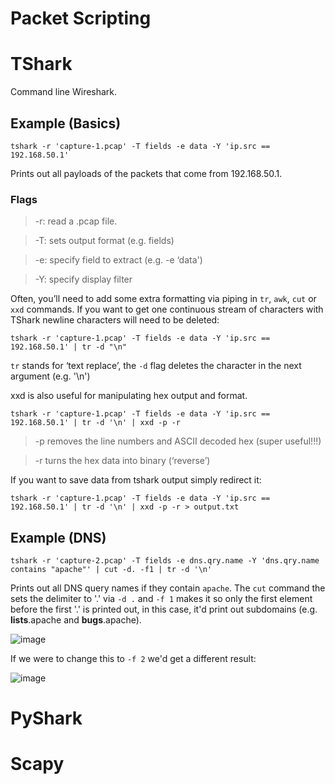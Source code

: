 # Packet Scripting

# TShark

Command line Wireshark.

## Example (Basics)

```
tshark -r 'capture-1.pcap' -T fields -e data -Y 'ip.src == 192.168.50.1'
```

Prints out all payloads of the packets that come from 192.168.50.1.

### Flags
>-r: read a .pcap file.


>-T: sets output format (e.g. fields)


>-e: specify field to extract (e.g. -e ‘data')


>-Y: specify display filter

Often, you’ll need to add some extra formatting via piping in ``tr``, ``awk``, ``cut`` or ``xxd`` commands. If you want to get one continuous stream of characters with TShark newline characters will need to be deleted:

```
tshark -r 'capture-1.pcap' -T fields -e data -Y 'ip.src == 192.168.50.1' | tr -d "\n"
```

``tr`` stands for ‘text replace’, the ``-d`` flag deletes the character in the next argument (e.g. '\n')

xxd is also useful for manipulating hex output and format. 

```
tshark -r 'capture-1.pcap' -T fields -e data -Y 'ip.src == 192.168.50.1' | tr -d '\n' | xxd -p -r
```

>-p removes the line numbers and ASCII decoded hex (super useful!!!) 


>-r turns the hex data into binary (‘reverse’)

If you want to save data from tshark output simply redirect it:

```
tshark -r 'capture-1.pcap' -T fields -e data -Y 'ip.src == 192.168.50.1' | tr -d '\n' | xxd -p -r > output.txt
```

## Example (DNS)

```
tshark -r 'capture-2.pcap' -T fields -e dns.qry.name -Y 'dns.qry.name contains "apache"' | cut -d. -f1 | tr -d '\n'
```

Prints out all DNS query names if they contain ``apache``. The ``cut`` command the sets the delimiter to '.' via ``-d .`` and ``-f 1`` makes it so only the first element before the first '.' is printed out, in this case, it'd print out subdomains (e.g. **lists**.apache and **bugs**.apache).

![image](https://i.imgur.com/bLDim6v.png)

If we were to change this to ``-f 2`` we'd get a different result:

![image](https://i.imgur.com/BvLz63M.png)

# PyShark

# Scapy
